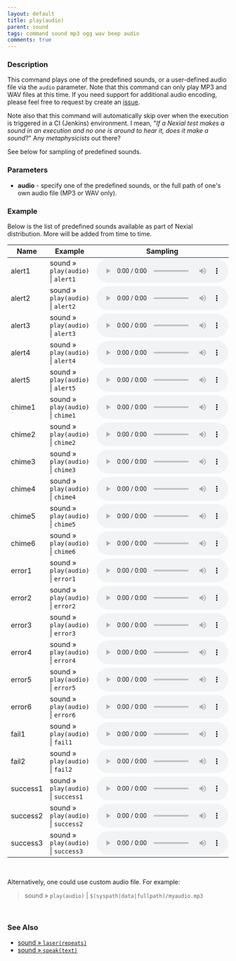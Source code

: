 ```yaml
---
layout: default
title: play(audio)
parent: sound
tags: command sound mp3 ogg wav beep audio
comments: true
---
```



### Description
This command plays one of the predefined sounds, or a user-defined audio file via the `audio` parameter.
Note that this command can only play MP3 and WAV files at this time. If you need support for additional audio encoding, 
please feel free to request by create an 
<a href="https://github.com/nexiality/nexial-core/issues/new" class="external-link" target="_nexial_link">issue</a>.

Note also that this command will automatically skip over when the execution is triggered in a CI (Jenkins) 
environment. I mean, "_If a Nexial test makes a sound in an execution and no one is around to hear it, does it make 
a sound_?" Any _metaphysicists_ out there?

See below for sampling of predefined sounds.


### Parameters
- **audio** - specify one of the predefined sounds, or the full path of one's own audio file (MP3 or WAV only).


### Example
Below is the list of predefined sounds available as part of Nexial distribution. More will be added from time to time.

| Name     | Example                                       | Sampling                                                    |
|----------|-----------------------------------------------|-------------------------------------------------------------|
| alert1   | sound &raquo; `play(audio)` &#124; `alert1`   | <audio controls preload="true"><source src="alert1.mp3" type="audio/mp3">Your browser does not support the audio element.</audio> |
| alert2   | sound &raquo; `play(audio)` &#124; `alert2`   | <audio controls preload="true"><source src="alert2.mp3" type="audio/mp3">Your browser does not support the audio element.</audio> |
| alert3   | sound &raquo; `play(audio)` &#124; `alert3`   | <audio controls preload="true"><source src="alert3.mp3" type="audio/mp3">Your browser does not support the audio element.</audio> |
| alert4   | sound &raquo; `play(audio)` &#124; `alert4`   | <audio controls preload="true"><source src="alert4.mp3" type="audio/mp3">Your browser does not support the audio element.</audio> |
| alert5   | sound &raquo; `play(audio)` &#124; `alert5`   | <audio controls preload="true"><source src="alert5.mp3" type="audio/mp3">Your browser does not support the audio element.</audio> |
| chime1   | sound &raquo; `play(audio)` &#124; `chime1`   | <audio controls preload="true"><source src="chime1.mp3" type="audio/mp3">Your browser does not support the audio element.</audio> |
| chime2   | sound &raquo; `play(audio)` &#124; `chime2`   | <audio controls preload="true"><source src="chime2.mp3" type="audio/mp3">Your browser does not support the audio element.</audio> |
| chime3   | sound &raquo; `play(audio)` &#124; `chime3`   | <audio controls preload="true"><source src="chime3.mp3" type="audio/mp3">Your browser does not support the audio element.</audio> |
| chime4   | sound &raquo; `play(audio)` &#124; `chime4`   | <audio controls preload="true"><source src="chime4.mp3" type="audio/mp3">Your browser does not support the audio element.</audio> |
| chime5   | sound &raquo; `play(audio)` &#124; `chime5`   | <audio controls preload="true"><source src="chime5.mp3" type="audio/mp3">Your browser does not support the audio element.</audio> |
| chime6   | sound &raquo; `play(audio)` &#124; `chime6`   | <audio controls preload="true"><source src="chime6.mp3" type="audio/mp3">Your browser does not support the audio element.</audio> |
| error1   | sound &raquo; `play(audio)` &#124; `error1`   | <audio controls preload="true"><source src="error1.mp3" type="audio/mp3">Your browser does not support the audio element.</audio> |
| error2   | sound &raquo; `play(audio)` &#124; `error2`   | <audio controls preload="true"><source src="error2.mp3" type="audio/mp3">Your browser does not support the audio element.</audio> |
| error3   | sound &raquo; `play(audio)` &#124; `error3`   | <audio controls preload="true"><source src="error3.mp3" type="audio/mp3">Your browser does not support the audio element.</audio> |
| error4   | sound &raquo; `play(audio)` &#124; `error4`   | <audio controls preload="true"><source src="error4.mp3" type="audio/mp3">Your browser does not support the audio element.</audio> |
| error5   | sound &raquo; `play(audio)` &#124; `error5`   | <audio controls preload="true"><source src="error5.mp3" type="audio/mp3">Your browser does not support the audio element.</audio> |
| error6   | sound &raquo; `play(audio)` &#124; `error6`   | <audio controls preload="true"><source src="error6.mp3" type="audio/mp3">Your browser does not support the audio element.</audio> |
| fail1    | sound &raquo; `play(audio)` &#124; `fail1`    | <audio controls preload="true"><source src="fail1.mp3" type="audio/mp3">Your browser does not support the audio element.</audio> |
| fail2    | sound &raquo; `play(audio)` &#124; `fail2`    | <audio controls preload="true"><source src="fail2.mp3" type="audio/mp3">Your browser does not support the audio element.</audio> |
| success1 | sound &raquo; `play(audio)` &#124; `success1` | <audio controls preload="true"><source src="success1.mp3" type="audio/mp3">Your browser does not support the audio element.</audio> |
| success2 | sound &raquo; `play(audio)` &#124; `success2` | <audio controls preload="true"><source src="success2.mp3" type="audio/mp3">Your browser does not support the audio element.</audio> |
| success3 | sound &raquo; `play(audio)` &#124; `success3` | <audio controls preload="true"><source src="success3.mp3" type="audio/mp3">Your browser does not support the audio element.</audio> |

<br/>

Alternatively, one could use custom audio file. For example:<br/>
> sound &raquo; `play(audio)` &#124; `$(syspath|data|fullpath)/myaudio.mp3`

<br/>


### See Also
- [sound &raquo; `laser(repeats)`](laser(repeats))
- [sound &raquo; `speak(text)`](speak(text))
